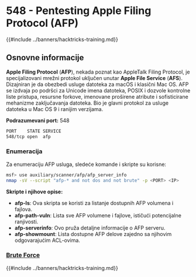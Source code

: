 # 548 - Pentesting Apple Filing Protocol (AFP)

{{#include ../banners/hacktricks-training.md}}

## Osnovne informacije

**Apple Filing Protocol** (**AFP**), nekada poznat kao AppleTalk Filing Protocol, je specijalizovani mrežni protokol uključen unutar **Apple File Service** (**AFS**). Dizajniran je da obezbedi usluge datoteka za macOS i klasični Mac OS. AFP se izdvaja po podršci za Unicode imena datoteka, POSIX i dozvole kontrolne liste pristupa, resursne forkove, imenovane proširene atribute i sofisticirane mehanizme zaključavanja datoteka. Bio je glavni protokol za usluge datoteka u Mac OS 9 i ranijim verzijama.

**Podrazumevani port:** 548
```bash
PORT    STATE SERVICE
548/tcp open  afp
```
### **Enumeracija**

Za enumeraciju AFP usluga, sledeće komande i skripte su korisne:
```bash
msf> use auxiliary/scanner/afp/afp_server_info
nmap -sV --script "afp-* and not dos and not brute" -p <PORT> <IP>
```
**Skripte i njihove opise:**

- **afp-ls**: Ova skripta se koristi za listanje dostupnih AFP volumena i fajlova.
- **afp-path-vuln**: Lista sve AFP volumene i fajlove, ističući potencijalne ranjivosti.
- **afp-serverinfo**: Ovo pruža detaljne informacije o AFP serveru.
- **afp-showmount**: Lista dostupne AFP delove zajedno sa njihovim odgovarajućim ACL-ovima.

### [**Brute Force**](../generic-hacking/brute-force.md#afp)

{{#include ../banners/hacktricks-training.md}}
